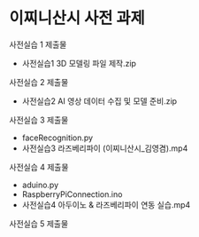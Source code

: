 # 이찌니산시 사전 과제

사전실습 1 제출물
- 사전실습1 3D 모델링 파일 제작.zip



사전실습 2 제출물
- 사전실습2 AI 영상 데이터 수집 및 모델 준비.zip


사전실습 3 제출물
- faceRecognition.py
- 사전실습3 라즈베리파이 (이찌니산시_김영겸).mp4



사전실습 4 제출물
- aduino.py
- RaspberryPiConnection.ino
- 사전실습4 아두이노 & 라즈베리파이 연동 실습.mp4



사전실습 5 제출물
